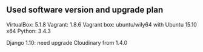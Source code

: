 Used software version and upgrade plan
-----------------------------------------------

VirtualBox: 5.1.8
Vagrant: 1.8.6
Vagrant box: ubuntu/wily64 with Ubuntu 15.10 x64
Python: 3.4.3

Django 1.10: need upgrade Cloudinary from 1.4.0